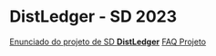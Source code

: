 # DistLedger - SD 2023

[Enunciado do projeto de SD **DistLedger**](distledger.md)
[FAQ Projeto](FAQ.md)

